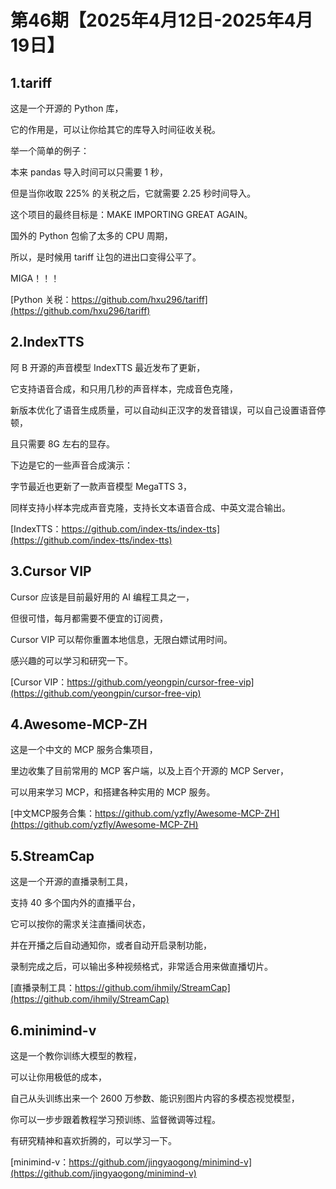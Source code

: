 # 第46期【2025年4月12日-2025年4月19日】

## 1.tariff

这是一个开源的 Python 库，

它的作用是，可以让你给其它的库导入时间征收关税。

举一个简单的例子：

本来 pandas 导入时间可以只需要 1 秒，

但是当你收取 225% 的关税之后，它就需要 2.25 秒时间导入。

这个项目的最终目标是：MAKE IMPORTING GREAT AGAIN。

国外的 Python 包偷了太多的 CPU 周期，

所以，是时候用 tariff 让包的进出口变得公平了。

MIGA！！！

[Python 关税：https://github.com/hxu296/tariff](https://github.com/hxu296/tariff)

## 2.IndexTTS

阿 B 开源的声音模型 IndexTTS 最近发布了更新，

它支持语音合成，和只用几秒的声音样本，完成音色克隆，

新版本优化了语音生成质量，可以自动纠正汉字的发音错误，可以自己设置语音停顿，

且只需要 8G 左右的显存。

下边是它的一些声音合成演示：

字节最近也更新了一款声音模型 MegaTTS 3，

同样支持小样本完成声音克隆，支持长文本语音合成、中英文混合输出。

[IndexTTS：https://github.com/index-tts/index-tts](https://github.com/index-tts/index-tts)

## 3.Cursor VIP

Cursor 应该是目前最好用的 AI 编程工具之一，

但很可惜，每月都需要不便宜的订阅费，

Cursor VIP 可以帮你重置本地信息，无限白嫖试用时间。

感兴趣的可以学习和研究一下。

[Cursor VIP：https://github.com/yeongpin/cursor-free-vip](https://github.com/yeongpin/cursor-free-vip)

## 4.Awesome-MCP-ZH

这是一个中文的 MCP 服务合集项目，

里边收集了目前常用的 MCP 客户端，以及上百个开源的 MCP Server，

可以用来学习 MCP，和搭建各种实用的 MCP 服务。

[中文MCP服务合集：https://github.com/yzfly/Awesome-MCP-ZH](https://github.com/yzfly/Awesome-MCP-ZH)

## 5.StreamCap

这是一个开源的直播录制工具，

支持 40 多个国内外的直播平台，

它可以按你的需求关注直播间状态，

并在开播之后自动通知你，或者自动开启录制功能，

录制完成之后，可以输出多种视频格式，非常适合用来做直播切片。

[直播录制工具：https://github.com/ihmily/StreamCap](https://github.com/ihmily/StreamCap)

## 6.minimind-v

这是一个教你训练大模型的教程，

可以让你用极低的成本，

自己从头训练出来一个 2600 万参数、能识别图片内容的多模态视觉模型，

你可以一步步跟着教程学习预训练、监督微调等过程。

有研究精神和喜欢折腾的，可以学习一下。

[minimind-v：https://github.com/jingyaogong/minimind-v](https://github.com/jingyaogong/minimind-v)
